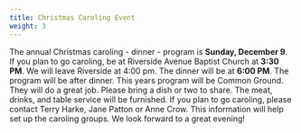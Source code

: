 ```yaml
---
title: Christmas Caroling Event
weight: 3
---
```


The annual Christmas caroling - dinner - program is **Sunday, December 9**. If you plan to go caroling, be at Riverside Avenue Baptist Church at **3:30 PM**. We will leave Riverside at 4:00 pm. The dinner will be at **6:00 PM**. The program will be after dinner. This years program will be Common Ground. They will do a great job. Please bring a dish or two to share. The meat, drinks, and table service will be furnished. If you plan to go caroling, please contact  Terry Harke, Jane Patton or Anne Crow. This information will help set up the caroling groups. We look forward to a great evening!